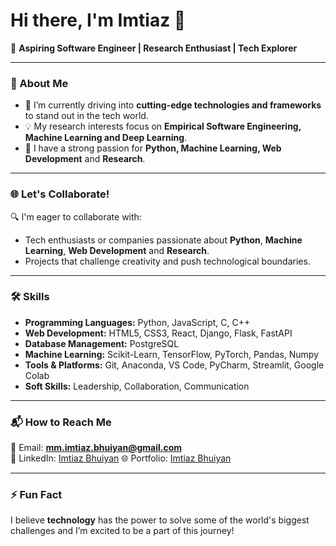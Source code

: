 # Hi there, I'm Imtiaz 👋

🎯 **Aspiring Software Engineer | Research Enthusiast | Tech Explorer**

---

### 🚀 About Me
- 🔭 I’m currently driving into **cutting-edge technologies and frameworks** to stand out in the tech world.
- 💡 My research interests focus on **Empirical Software Engineering, Machine Learning and Deep Learning**.
- 🌟 I have a strong passion for **Python, Machine Learning, Web Development** and **Research**.

---

### 🌐 Let's Collaborate!
🔍 I'm eager to collaborate with:
- Tech enthusiasts or companies passionate about **Python**, **Machine Learning**, **Web Development** and **Research**.
- Projects that challenge creativity and push technological boundaries.

---

### 🛠️ Skills
- **Programming Languages:** Python, JavaScript, C, C++  
- **Web Development:** HTML5, CSS3, React, Django, Flask, FastAPI  
- **Database Management:** PostgreSQL
- **Machine Learning:** Scikit-Learn, TensorFlow, PyTorch, Pandas, Numpy  
- **Tools & Platforms:** Git, Anaconda, VS Code, PyCharm, Streamlit, Google Colab 
- **Soft Skills:** Leadership, Collaboration, Communication  

---

### 📬 How to Reach Me
📧 Email: **[mm.imtiaz.bhuiyan@gmail.com](mailto:mm.imtiaz.bhuiyan@gmail.com)**  
💼 LinkedIn: [Imtiaz Bhuiyan](https://www.linkedin.com/in/imtiaz-bhuiyan000/)
🌐 Portfolio: [Imtiaz Bhuiyan](https://imtiaz-bhuiyan.netlify.app/#home)

---

### ⚡ Fun Fact
I believe **technology** has the power to solve some of the world's biggest challenges and I’m excited to be a part of this journey!

